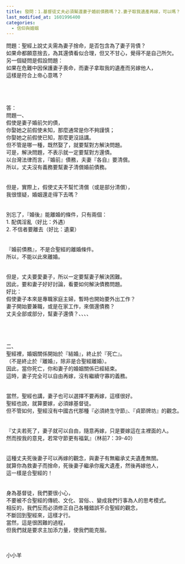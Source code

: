 ```yaml
---
title: 發問：1.基督徒丈夫必須幫還妻子婚前債務嗎？2.妻子取我遺產再嫁，可以嗎？
last_modified_at: 1601996400
categories:
  - 信仰與婚姻
---
```


<div>問題：聖經上說丈夫需為妻子捨命，是否包含為了妻子背債？</div>

<div>如果命都願意捨去，為其還債看似合理，但又不甘心，覺得不是自己所欠。</div>

<div>另一個疑問是假設問題：</div>

<div>如果在危難中因保護妻子喪命，而妻子拿取我的遺產而另嫁他人，</div>

<div>這樣是符合上帝心意嗎？</div>

<div>&nbsp;</div>

<div>&nbsp;</div>

<div>&nbsp;</div>

<div>&nbsp;</div>

<div>答：</div>

<div>問題一、</div>

<div>假使是妻子婚前欠的債，</div>

<div>你娶她之前假使未知，那麼通常是你不夠謹慎；</div>

<div>你娶她之前假使已知，那麼更沒話講。</div>

<div>但不管是哪一種，既然娶了，就要幫對方解決問題。</div>

<div>可是，解決問題，不表示就一定要幫對方還債。</div>

<div>以台灣法律而言，『婚前』債務，夫妻『各自』要清償。</div>

<div>所以，丈夫沒有義務要幫妻子清償婚前債務。</div>

<div>&nbsp;</div>

<div>&nbsp;</div>

<div>但是，實際上，假使丈夫不幫忙清償（或是部分清償），</div>

<div>我很懷疑，婚姻還走得下去嗎？</div>

<div>&nbsp;</div>

<div>&nbsp;</div>

<div>別忘了，『婚後』能離婚的條件，只有兩個：</div>

<div>1.<span style="white-space:pre"> </span>配偶淫亂（好比：外遇）</div>

<div>2.<span style="white-space:pre"> </span>不信者要離去（好比：遺棄）</div>

<div>&nbsp;</div>

<div>&nbsp;</div>

<div>『婚前債務』，不是合聖經的離婚條件。</div>

<div>所以，不能以此來離婚。</div>

<div>&nbsp;</div>

<div>&nbsp;</div>

<div>但是，丈夫要愛妻子，所以一定要幫妻子解決困難。</div>

<div>因此，要和妻子好好討論，看要如何解決債務問題。</div>

<div>好比：</div>

<div>假使妻子本來是專職家庭主婦，暫時也開始要外出工作？</div>

<div>妻子開始要兼職，或是在家工作，來償還債務？</div>

<div>丈夫全部或部分，幫妻子還債？、、、、</div>

<div>&nbsp;</div>

<div>&nbsp;</div>

<div>&nbsp;</div>

<div>&nbsp;</div>

<div>二、</div>

<div>聖經裡，婚姻關係開始於『結婚』，終止於『死亡』。</div>

<div>（不是終止於『離婚』，除非是合聖經離婚）。</div>

<div>因此，當你死亡，你和妻子的婚姻關係已經結束。</div>

<div>這時，妻子完全可以自由再嫁，沒有繼續守寡的義務。</div>

<div>&nbsp;</div>

<div>&nbsp;</div>

<div>當然，聖經也講，妻子也可以選擇不要再嫁，這樣很好。</div>

<div>聖經也說，就算要嫁，必須嫁基督徒。</div>

<div>但不管如何，聖經沒有中國古代那種『必須終生守節』、『貞節牌坊』的觀念。</div>

<div>&nbsp;</div>

<div>&nbsp;</div>

<div>『丈夫若死了，妻子就可以自由，隨意再嫁，只是要嫁這在主裡面的人。</div>

<div>然而按我的意見，若常守節更有福氣』（林前7：39-40）</div>

<div>&nbsp;</div>

<div>&nbsp;</div>

<div>這種丈夫死後妻子可以再嫁的觀念，與妻子有無繼承丈夫遺產無關。</div>

<div>就算你為救妻子而捨命，死後妻子繼承你龐大遺產，然後再嫁他人，</div>

<div>這一樣是合聖經的！</div>

<div>&nbsp;</div>

<div>&nbsp;</div>

<div>身為基督徒，我們要很小心，</div>

<div>不要被不合聖經的傳統、文化、習俗、、變成我們行事為人的思考模式。</div>

<div>相反的，我們反而必須修正自己各種錯誤不合聖經的觀念，</div>

<div>不斷回到聖經來，這樣才行。</div>

<div>當然，這是很困難的過程，</div>

<div>但我們就是要求主加添力量，使我們能克服。</div>

<div>&nbsp;</div>

<div>&nbsp;</div>

<p>小小羊</p>

